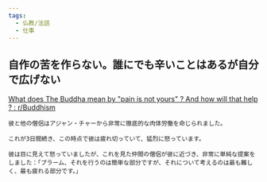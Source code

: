 ```yaml
---
tags:
  - 仏教/法話
  - 仕事
---
```

## 自作の苦を作らない。誰にでも辛いことはあるが自分で広げない
[What does The Buddha mean by "pain is not yours" ? And how will that help ? : r/Buddhism](https://www.reddit.com/r/Buddhism/comments/nwbekz/what_does_the_buddha_mean_by_pain_is_not_yours/)

```
彼と他の僧侶はアジャン・チャーから非常に徹底的な肉体労働を命じられました。

これが3日間続き、この時点で彼は疲れ切っていて、猛烈に怒っています。

彼は目に見えて怒っていましたが、これを見た仲間の僧侶が彼に近づき、非常に単純な提案をしました：「ブラーム、それを行うのは簡単な部分ですが、それについて考えるのは最も難しく、最も疲れる部分です。」


```
